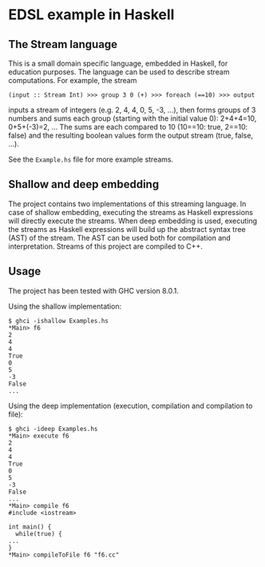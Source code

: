 # EDSL example in Haskell

## The Stream language

This is a small domain specific language, embedded in Haskell, for education purposes. The language can be used to describe stream computations. For example, the stream
````
(input :: Stream Int) >>> group 3 0 (+) >>> foreach (==10) >>> output
````
inputs a stream of integers (e.g. 2, 4, 4, 0, 5, -3, ...), then forms groups of 3 numbers and sums each group (starting with the initial value 0): 2+4+4=10, 0+5+(-3)=2, ... The sums are each compared to 10 (10\==10: true, 2\==10: false) and the resulting boolean values form the output stream (true, false, ...).

See the `Example.hs` file for more example streams.

## Shallow and deep embedding

The project contains two implementations of this streaming language. In case of shallow embedding, executing the streams as Haskell expressions will directly execute the streams. When deep embedding is used, executing the streams as Haskell expressions will build up the abstract syntax tree (AST) of the stream. The AST can be used both for compilation and interpretation. Streams of this project are compiled to C++.

## Usage

The project has been tested with GHC version 8.0.1.

Using the shallow implementation:
````
$ ghci -ishallow Examples.hs 
*Main> f6
2
4
4
True
0
5
-3
False
...
````

Using the deep implementation (execution, compilation and compilation to file):
````
$ ghci -ideep Examples.hs 
*Main> execute f6
2
4
4
True
0
5
-3
False
...
*Main> compile f6
#include <iostream>

int main() {
  while(true) {
...
}
*Main> compileToFile f6 "f6.cc"
````
